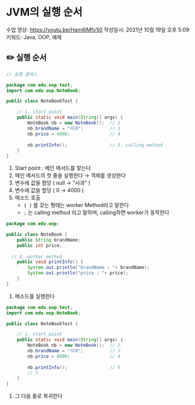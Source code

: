 # JVM의 실행 순서

수업 영상: https://youtu.be/Ham6lMfx1j0
작성일시: 2021년 10월 19일 오후 5:09
키워드: Java, OOP, 예제

## ✏️  실행 순서

```java
// 실행 클래스

package com.edu.oop.test;
import com.edu.oop.NoteBook;

public class NoteBookTest {

	// 1. start point 
	public static void main(String[] args) {
		NoteBook nb = new NoteBook();  // 2
		nb.brandName = "사과";          // 3
		nb.price = 4000;               // 4
		
		nb.printInfo();                // 5. calling method
	}
}
```

1. Start point : 메인 메서드를 찾는다
2. 메인 메서드의 첫 줄을 실행한다 → 객체를 생성한다
3. 변수에 값을 할당 ( null → "사과" )
4. 변수에 값을 할당 ( 0 → 4000 )
5. 메소드 호출
    - `{ }` 를 갖는 형태는 worker Method라고 말한다
    - `;` 는 calling method 라고 말하며, calling하면 worker가 동작한다

```java
package com.edu.oop;

public class NoteBook {
	public String brandName;
	public int price;
	
  // 6. worker method
	public void printInfo() {
		System.out.println("brandName : "+ brandName);
		System.out.println("price : "+ price);
	}
}
```

1. 메소드를 실행한다

```java
package com.edu.oop.test;
import com.edu.oop.NoteBook;

public class NoteBookTest {

	// 1. start point 
	public static void main(String[] args) {
		NoteBook nb = new NoteBook();  // 2
		nb.brandName = "사과";          // 3
		nb.price = 4000;               // 4
		
		nb.printInfo();                // 5
		// 7
	}
}
```

1. 그 다음 줄로 복귀한다
